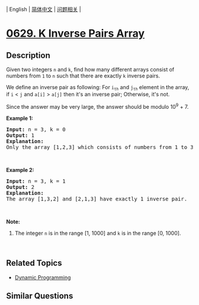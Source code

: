 
| English | [简体中文](README.md) | [问题相关](QUESTION.md) |
# [0629. K Inverse Pairs Array](https://leetcode-cn.com/problems/k-inverse-pairs-array/)
## Description
<p>Given two integers <code>n</code> and <code>k</code>, find how many different arrays consist of numbers from <code>1</code> to <code>n</code> such that there are exactly <code>k</code> inverse pairs.</p>

<p>We define an inverse pair as following: For <code>i<sub>th</sub></code> and <code>j<sub>th</sub></code> element in the array, if <code>i</code> &lt; <code>j</code> and <code>a[i]</code> &gt; <code>a[j]</code> then it&#39;s an inverse pair; Otherwise, it&#39;s not.</p>

<p>Since the answer may be very large, the answer should be modulo 10<sup>9</sup> + 7.</p>

<p><b>Example 1:</b></p>

<pre>
<b>Input:</b> n = 3, k = 0
<b>Output:</b> 1
<b>Explanation:</b> 
Only the array [1,2,3] which consists of numbers from 1 to 3 has exactly 0 inverse pair.
</pre>

<p>&nbsp;</p>

<p><b>Example 2:</b></p>

<pre>
<b>Input:</b> n = 3, k = 1
<b>Output:</b> 2
<b>Explanation:</b> 
The array [1,3,2] and [2,1,3] have exactly 1 inverse pair.
</pre>

<p>&nbsp;</p>

<p><b>Note:</b></p>

<ol>
	<li>The integer <code>n</code> is in the range [1, 1000] and <code>k</code> is in the range [0, 1000].</li>
</ol>

<p>&nbsp;</p>

## Related Topics
- [Dynamic Programming](https://leetcode-cn.com/tag/dynamic-programming)
## Similar Questions

